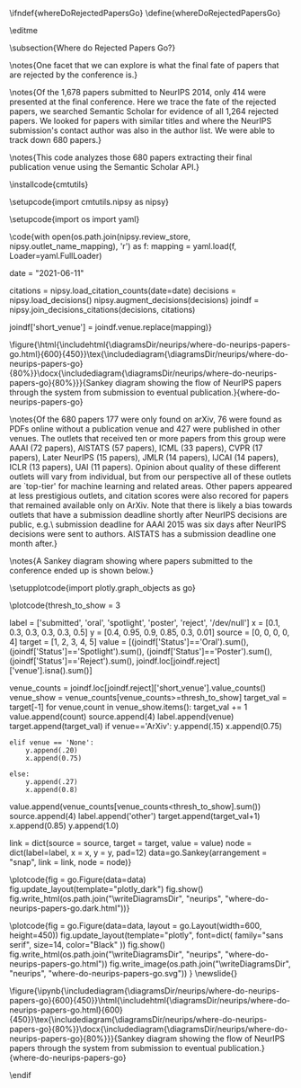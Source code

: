 \ifndef{whereDoRejectedPapersGo}
\define{whereDoRejectedPapersGo}

\editme

\subsection{Where do Rejected Papers Go?}

\notes{One facet that we can explore is what the final fate of papers that are rejected by the conference is.}


\notes{Of the 1,678 papers submitted to NeurIPS 2014, only 414 were presented
at the final conference. Here we trace the fate of the rejected papers, we searched Semantic Scholar
for evidence of all 1,264 rejected papers. We looked for papers with
similar titles and where the NeurIPS submission's contact author was
also in the author list. We were able to track down 680 papers.}

\notes{This code analyzes those 680 papers extracting their final publication venue using the Semantic Scholar API.}

\installcode{cmtutils}


\setupcode{import cmtutils.nipsy as nipsy}

\setupcode{import os
import yaml}

\code{with open(os.path.join(nipsy.review_store, nipsy.outlet_name_mapping), 'r') as f:
    mapping = yaml.load(f, Loader=yaml.FullLoader)

date = "2021-06-11"

citations = nipsy.load_citation_counts(date=date)
decisions = nipsy.load_decisions()
nipsy.augment_decisions(decisions)
joindf = nipsy.join_decisions_citations(decisions, citations)

joindf['short_venue'] = joindf.venue.replace(mapping)}


\figure{\html{\includehtml{\diagramsDir/neurips/where-do-neurips-papers-go.html}{600}{450}}\tex{\includediagram{\diagramsDir/neurips/where-do-neurips-papers-go}{80%}}\docx{\includediagram{\diagramsDir/neurips/where-do-neurips-papers-go}{80%}}}{Sankey diagram showing the flow of NeurIPS papers through the system from submission to eventual publication.}{where-do-neurips-papers-go}

\notes{Of the 680 papers 177 were only found on arXiv, 76 were found as PDFs online
without a publication venue and 427 were published in other
venues. The outlets that received ten or more papers from this group
were AAAI (72 papers), AISTATS (57 papers), ICML (33 papers), CVPR (17
papers), Later NeurIPS (15 papers), JMLR (14 papers), IJCAI (14
papers), ICLR (13 papers), UAI (11 papers).  Opinion about quality of
these different outlets will vary from individual, but from our
perspective all of these outlets are `top-tier' for machine learning
and related areas. Other papers appeared at less prestigious outlets, and citation scores were also recored for papers that remained available only on ArXiv.  Note that there is likely a bias towards outlets
that have a submission deadline shortly after NeurIPS decisions are
public, e.g.\ submission deadline for AAAI 2015 was six days after
NeurIPS decisions were sent to authors. AISTATS has a submission
deadline one month after.}

\notes{A Sankey diagram showing where papers
submitted to the conference ended up is shown below.}

\setupplotcode{import plotly.graph_objects as go}

\plotcode{thresh_to_show = 3

label = ['submitted', 'oral', 'spotlight', 'poster', 'reject', '/dev/null']
x = [0.1, 0.3, 0.3, 0.3, 0.3, 0.5]
y = [0.4, 0.95, 0.9, 0.85, 0.3, 0.01]
source = [0, 0, 0, 0, 4]
target = [1, 2, 3, 4, 5]
value = [(joindf['Status']=='Oral').sum(),
         (joindf['Status']=='Spotlight').sum(), 
         (joindf['Status']=='Poster').sum(),
         (joindf['Status']=='Reject').sum(),
        joindf.loc[joindf.reject]['venue'].isna().sum()]

venue_counts = joindf.loc[joindf.reject]['short_venue'].value_counts()
venue_show = venue_counts[venue_counts>=thresh_to_show]
target_val = target[-1]
for venue,count in venue_show.items():
    target_val += 1
    value.append(count)
    source.append(4)
    label.append(venue)
    target.append(target_val)
    if venue=='ArXiv':
        y.append(.15)
        x.append(0.75)
    
    elif venue == 'None':
        y.append(.20)
        x.append(0.75)

    else: 
        y.append(.27)
        x.append(0.8)
    

    
value.append(venue_counts[venue_counts<thresh_to_show].sum())
source.append(4)
label.append('other')
target.append(target_val+1)
x.append(0.85)
y.append(1.0)

link = dict(source = source, target = target, value = value)
node = dict(label=label,
            x = x,
            y = y,
            pad=12)
data=go.Sankey(arrangement = "snap",
                 link = link,
                 node = node)}

\plotcode{fig = go.Figure(data=data)
fig.update_layout(template="plotly_dark")
fig.show()
fig.write_html(os.path.join("\writeDiagramsDir", "neurips", "where-do-neurips-papers-go.dark.html"))}

\plotcode{fig = go.Figure(data=data,
                layout = go.Layout(width=600,
                height=450))
fig.update_layout(template="plotly", font=dict(
        family="sans serif",
        size=14,
        color="Black"
    ))
fig.show()
fig.write_html(os.path.join("\writeDiagramsDir", "neurips", "where-do-neurips-papers-go.html"))
fig.write_image(os.path.join("\writeDiagramsDir", "neurips", "where-do-neurips-papers-go.svg"))
}
\newslide{}

\figure{\ipynb{\includediagram{\diagramsDir/neurips/where-do-neurips-papers-go}{600}{450}}\html{\includehtml{\diagramsDir/neurips/where-do-neurips-papers-go.html}{600}{450}}\tex{\includediagram{\diagramsDir/neurips/where-do-neurips-papers-go}{80%}}\docx{\includediagram{\diagramsDir/neurips/where-do-neurips-papers-go}{80%}}}{Sankey diagram showing the flow of NeurIPS papers through the system from submission to eventual publication.}{where-do-neurips-papers-go}

\endif
